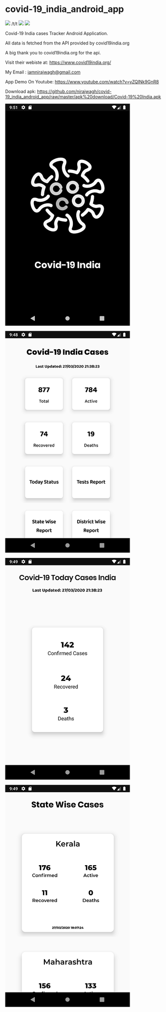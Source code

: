 # covid-19_india_android_app

[<img src="https://github.com/nirajwagh/assets/raw/master/google-play-badge.png">](http://google.com.au/) /t/t  [<img src="https://github.com/nirajwagh/assets/raw/master/1200px-YouTube_play_buttom_icon_(2013-2017).svg.png">](http://google.com.au/)   [<img src="https://github.com/nirajwagh/assets/raw/master/unnamed.png">](http://google.com.au/)

Covid-19 India cases Tracker Android Application.

All data is fetched from the API provided by covid19india.org

A big thank you to covid19india.org for the api.

Visit their webiste at: https://www.covid19india.org/

My Email : iamnirajwagh@gmail.com

App Demo On Youtube: https://www.youtube.com/watch?v=yZQINk9GnR8

Download apk: https://github.com/nirajwagh/covid-19_india_android_app/raw/master/apk%20download/Covid-19%20India.apk

![Splash Screen](https://github.com/nirajwagh/covid-19_india_android_app/blob/master/Screenshots/one.png)

![Home Screen](https://github.com/nirajwagh/covid-19_india_android_app/blob/master/Screenshots/two.png)

![Cases Today](https://github.com/nirajwagh/covid-19_india_android_app/blob/master/Screenshots/four.png)

![Cases Today](https://github.com/nirajwagh/covid-19_india_android_app/blob/master/Screenshots/five.png)
